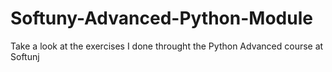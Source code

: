 # Softuny-Advanced-Python-Module
Take a look at the exercises I done throught the Python Advanced course at Softunj
